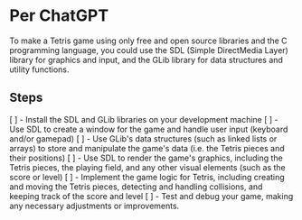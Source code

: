 # Per ChatGPT
To make a Tetris game using only free and open source libraries and the C programming language, you could use the SDL (Simple DirectMedia Layer) library for graphics and input, and the GLib library for data structures and utility functions.

## Steps
[ ] - Install the SDL and GLib libraries on your development machine
[ ] - Use SDL to create a window for the game and handle user input (keyboard and/or gamepad)
[ ] - Use GLib's data structures (such as linked lists or arrays) to store and manipulate the game's data (i.e. the Tetris pieces and their positions)
[ ] - Use SDL to render the game's graphics, including the Tetris pieces, the playing field, and any other visual elements (such as the score or level)
[ ] - Implement the game logic for Tetris, including creating and moving the Tetris pieces, detecting and handling collisions, and keeping track of the score and level
[ ] - Test and debug your game, making any necessary adjustments or improvements.